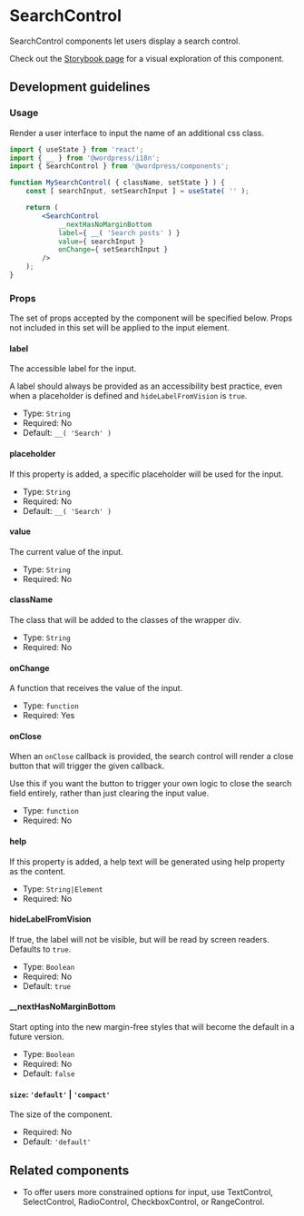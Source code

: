 # SearchControl

SearchControl components let users display a search control.

Check out the [Storybook page](https://wordpress.github.io/gutenberg/?path=/docs/components-searchcontrol--docs) for a visual exploration of this component.

## Development guidelines

### Usage

Render a user interface to input the name of an additional css class.

```jsx
import { useState } from 'react';
import { __ } from '@wordpress/i18n';
import { SearchControl } from '@wordpress/components';

function MySearchControl( { className, setState } ) {
    const [ searchInput, setSearchInput ] = useState( '' );

    return (
        <SearchControl
            __nextHasNoMarginBottom
            label={ __( 'Search posts' ) }
            value={ searchInput }
            onChange={ setSearchInput }
        />
    );
}
```

### Props

The set of props accepted by the component will be specified below.
Props not included in this set will be applied to the input element.

#### label

The accessible label for the input.

A label should always be provided as an accessibility best practice, even when a placeholder is defined
and `hideLabelFromVision` is `true`.

-   Type: `String`
-   Required: No
-   Default: `__( 'Search' )`

#### placeholder

If this property is added, a specific placeholder will be used for the input.

-   Type: `String`
-   Required: No
-   Default: `__( 'Search' )`

#### value

The current value of the input.

-   Type: `String`
-   Required: No

#### className

The class that will be added to the classes of the wrapper div.

-   Type: `String`
-   Required: No

#### onChange

A function that receives the value of the input.

-   Type: `function`
-   Required: Yes

#### onClose

When an `onClose` callback is provided, the search control will render a close button that will trigger the given callback.

Use this if you want the button to trigger your own logic to close the search field entirely, rather than just clearing the input value.

-   Type: `function`
-   Required: No

#### help

If this property is added, a help text will be generated using help property as the content.

-   Type: `String|Element`
-   Required: No

#### hideLabelFromVision

If true, the label will not be visible, but will be read by screen readers. Defaults to `true`.

-   Type: `Boolean`
-   Required: No
-   Default: `true`

#### __nextHasNoMarginBottom

Start opting into the new margin-free styles that will become the default in a future version.

-   Type: `Boolean`
-   Required: No
-   Default: `false`

#### `size`: `'default'` | `'compact'`

The size of the component.

-   Required: No
-   Default: `'default'`

## Related components

-   To offer users more constrained options for input, use TextControl, SelectControl, RadioControl, CheckboxControl, or RangeControl.
